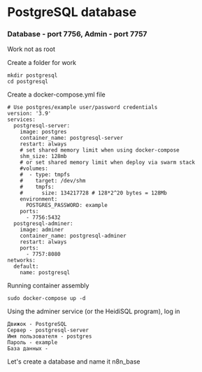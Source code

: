 # PostgreSQL database

### Database - port 7756, Admin - port 7757

Work not as root

Create a folder for work
```
mkdir postgresql
cd postgresql
```

Create a docker-compose.yml file
```
# Use postgres/example user/password credentials
version: '3.9'
services:
  postgresql-server:
    image: postgres
    container_name: postgresql-server
    restart: always
    # set shared memory limit when using docker-compose
    shm_size: 128mb
    # or set shared memory limit when deploy via swarm stack
    #volumes:
    #  - type: tmpfs
    #    target: /dev/shm
    #    tmpfs:
    #      size: 134217728 # 128*2^20 bytes = 128Mb
    environment:
      POSTGRES_PASSWORD: example
    ports:
      - 7756:5432
  postgresql-adminer:
    image: adminer
    container_name: postgresql-adminer
    restart: always
    ports:
      - 7757:8080
networks:
  default:
    name: postgresql
```

Running container assembly
```
sudo docker-compose up -d
```

Using the adminer service (or the HeidiSQL program), log in
```
Движок - PostgreSQL
Сервер - postgresql-server
Имя пользователя - postgres
Пароль - example
База данных - 
```

Let's create a database and name it n8n_base

